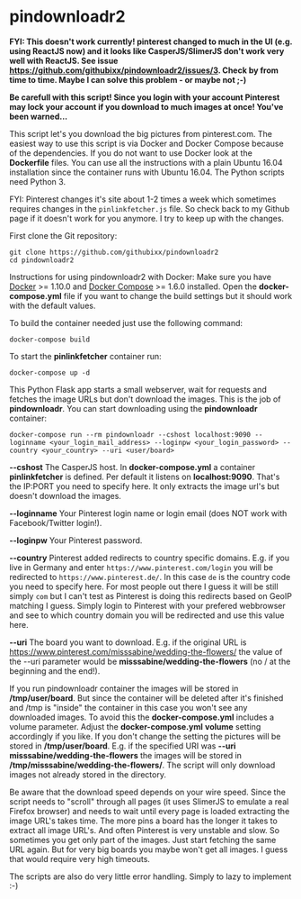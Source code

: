 # pindownloadr2

**FYI: This doesn't work currently! pinterest changed to much in the UI (e.g. using ReactJS now) and it looks like CasperJS/SlimerJS don't work very well with ReactJS. See issue https://github.com/githubixx/pindownloadr2/issues/3. Check by from time to time. Maybe I can solve this problem - or maybe not ;-)**

**Be carefull with this script! Since you login with your account Pinterest may lock your account if you download to much images at once! You've been warned...**

This script let's you download the big pictures from pinterest.com. The easiest way to use this script is via Docker and Docker Compose because of the dependencies. If you do not want to use Docker look at the **Dockerfile** files. You can use all the instructions with a plain Ubuntu 16.04 installation since the container runs with Ubuntu 16.04. The Python scripts need Python 3.

FYI: Pinterest changes it's site about 1-2 times a week which sometimes requires changes in the `pinlinkfetcher.js` file. So check back to my Github page if it doesn't work for you anymore. I try to keep up with the changes.

First clone the Git repository:

```
git clone https://github.com/githubixx/pindownloadr2 
cd pindownloadr2
```

Instructions for using pindownloadr2 with Docker: Make sure you have [Docker](https://www.docker.io) >= 1.10.0 and [Docker Compose](https://docs.docker.com/compose/install/) >= 1.6.0 installed. Open the **docker-compose.yml** file if you want to change the build settings but it should work with the default values.

To build the container needed just use the following command:

```
docker-compose build
```

To start the **pinlinkfetcher** container run:

```
docker-compose up -d
```

This Python Flask app starts a small webserver, wait for requests and fetches the image URLs but don't download the images. This is the job of **pindownloadr**. You can start downloading using the **pindownloadr** container:

```
docker-compose run --rm pindownloadr --cshost localhost:9090 --loginname <your_login_mail_address> --loginpw <your_login_password> --country <your_country> --uri <user/board>
```

**--cshost** The CasperJS host. In **docker-compose.yml** a container **pinlinkfetcher** is defined. Per default it listens on **localhost:9090**. That's the IP:PORT you need to specify here. It only extracts the image url's but doesn't download the images.

**--loginname** Your Pinterest login name or login email (does NOT work with Facebook/Twitter login!).

**--loginpw** Your Pinterest password.

**--country** Pinterest added redirects to country specific domains. E.g. if you live in Germany and enter `https://www.pinterest.com/login` you will be redirected to `https://www.pinterest.de/`. In this case `de` is the country code you need to specify here. For most people out there I guess it will be still simply `com` but I can't test as Pinterest is doing this redirects based on GeoIP matching I guess. Simply login to Pinterest with your prefered webbrowser and see to which country domain you will be redirected and use this value here.

**--uri** The board you want to download. E.g. if the original URL is https://www.pinterest.com/misssabine/wedding-the-flowers/ the value of the --uri parameter would be **misssabine/wedding-the-flowers** (no / at the beginning and the end!).

If you run pindownloadr container the images will be stored in **/tmp/user/board**. But since the container will be deleted after it's finished and /tmp is "inside" the container in this case you won't see any downloaded images. To avoid this the **docker-compose.yml** includes a volume parameter. Adjust the **docker-compose.yml** **volume** setting accordingly if you like. If you don't change the setting the pictures will be stored in **/tmp/user/board**.  E.g. if the specified URI was **--uri misssabine/wedding-the-flowers** the images will be stored in **/tmp/misssabine/wedding-the-flowers/**. The script will only download images not already stored in the directory.

Be aware that the download speed depends on your wire speed. Since the script needs to "scroll" through all pages (it uses SlimerJS to emulate a real Firefox browser) and needs to wait until every page is loaded extracting the image URL's takes time. The more pins a board has the longer it takes to extract all image URL's. And often Pinterest is very unstable and slow. So sometimes you get only part of the images. Just start fetching the same URL again. But for very big boards you maybe won't get all images. I guess that would require very high timeouts.

The scripts are also do very little error handling. Simply to lazy to implement :-) 

